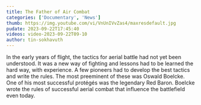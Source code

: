 ```yaml
---
title: The Father of Air Combat
categories: ['Documentary', 'News']
thumb: https://img.youtube.com/vi/VnUnIVvZas4/maxresdefault.jpg
pudate: 2023-09-22T17:45:40
videos: video-2023-09-22T09-10
author: tin-sokhavuth
---
```

<!--src/content/posts/post-2023-09-22T09-10.md-->

In the early years of flight, the tactics for aerial battle had not yet been understood. It was a new way of fighting and lessons had to be learned the hard way, with experience. A few pioneers had to develop the best tactics and write the rules. The most preeminent of these was Oswald Boelcke. One of his most successful protégés was the legendary Red Baron. Boelcke wrote the rules of successful aerial combat that influence the battlefield even today.  